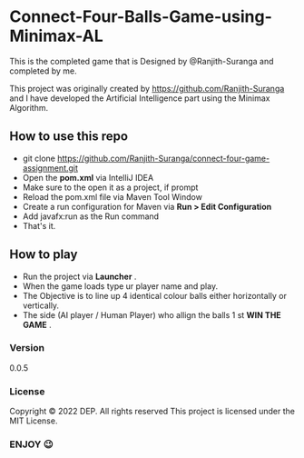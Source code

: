 # Connect-Four-Balls-Game-using-Minimax-AL
This is the completed game that is Designed by @Ranjith-Suranga and completed by me.


This project was originally created by https://github.com/Ranjith-Suranga and I have developed the Artificial Intelligence part using the Minimax Algorithm.


## How to use this repo

+ git clone https://github.com/Ranjith-Suranga/connect-four-game-assignment.git
+ Open the **pom.xml** via IntelliJ IDEA
+ Make sure to the open it as a project, if prompt
+ Reload the  pom.xml  file via Maven Tool Window
+ Create a run configuration for Maven via **Run > Edit Configuration**
+ Add javafx:run as the Run command
+ That's it.

## How to play

+ Run the project via **Launcher** .
+ When the game loads type ur player name and play.
+ The Objective is to line up 4 identical colour balls either horizontally or vertically.
+ The side (AI player / Human Player) who allign the balls 1 st **WIN THE GAME** .


### Version
0.0.5

### License
Copyright © 2022 DEP. All rights reserved
This project is licensed under the MIT License.


### ENJOY 😉


